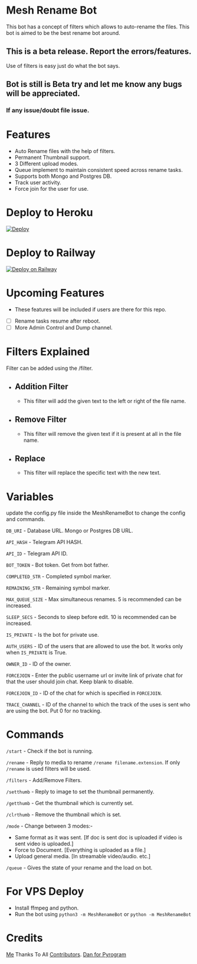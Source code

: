 # Mesh Rename Bot

This bot has a concept of filters which allows to auto-rename the files. This bot is aimed to be the best rename bot around. 

## This is a beta release. Report the errors/features.
Use of filters is easy just do what the bot says.

## Bot is still is Beta try and let me know any bugs will be appreciated.

### If any issue/doubt file issue.

# Features
 - Auto Rename files with the help of filters.
 - Permanent Thumbnail support.
 - 3 Different upload modes.
 - Queue implement to maintain consistent speed across rename tasks.
 - Supports both Mongo and Postgres DB.
 - Track user activity.
 - Force join for the user for use.

# Deploy to Heroku

[![Deploy](https://www.herokucdn.com/deploy/button.svg)](https://heroku.com/deploy?template=https://github.com/yash-dk/Mesh-RenameBot)

# Deploy to Railway

[![Deploy on Railway](https://railway.app/button.svg)](https://railway.app/new/template?template=https%3A%2F%2Fgithub.com%2Fyash-dk%2FMesh-RenameBot&envs=API_ID%2CAPI_HASH%2CBOT_TOKEN%2CTRACE_CHANNEL%2COWNER_ID%2CIS_PRIVATE%2CDATABASE_URL%2CFORCEJOIN%2CFORCEJOIN_ID&optionalEnvs=TRACE_CHANNEL%2COWNER_ID%2CIS_PRIVATE%2CFORCEJOIN%2CFORCEJOIN_ID&API_IDDesc=Input+your+API+ID+from+Telegram.&API_HASHDesc=Input+your+API+HASH+from+Telegram.&BOT_TOKENDesc=Telegram+Bot+Token.&TRACE_CHANNELDesc=ID+of+the+channel+to+which+the+track+of+the+uses+is+sent+who+are+using+the+bot.+Put+0+for+no+tracking.&OWNER_IDDesc=ID+of+the+owner&IS_PRIVATEDesc=Is+this+bot+for+private+use%3F+true%2Ffalse&DATABASE_URLDesc=Don%27t+Change+it&FORCEJOINDesc=Enter+the+user+name%28with+%40%29+or+invite+link+of+the+chat+that+the+use+should+join.+Keep+blank+to+disable.&FORCEJOIN_IDDesc=ID+of+the+chat+for+which+is+specified+in+FORCEJOIN.&DATABASE_URLDefault=postgres%3A%2F%2Fsgzceaejldyjsd%3Af8d20ac34fd1f9d5be13a357b54411d7b83c3e667ffca45f9fc33e5351a977ca%40ec2-75-101-212-64.compute-1.amazonaws.com%3A5432%2Fd7j78efd3qdni9)

# Upcoming Features
 - These features will be included if users are there for this repo.
 - [ ] Rename tasks resume after reboot.
 - [ ] More Admin Control and Dump channel.

# Filters Explained
Filter can be added using the /filter.
- ## Addition Filter
  - This filter will add the given text to the left or right of the file name.
- ## Remove Filter
  - This filter will remove the given text if it is present at all in the file name.
- ## Replace
  - This filter will replace the specific text with the new text.

# Variables

update the config.py file inside the MeshRenameBot to change the config and commands.

`DB_URI` - Database URL. Mongo or Postgres DB URL.

`API_HASH` - Telegram API HASH.

`API_ID` - Telegram API ID.

`BOT_TOKEN` - Bot token. Get from bot father.

`COMPLETED_STR` - Completed symbol marker.

`REMAINING_STR` - Remaining symbol marker.

`MAX_QUEUE_SIZE` - Max simultaneous renames. 5 is recommended can be increased.

`SLEEP_SECS` - Seconds to sleep before edit. 10 is recommended can be increased.

`IS_PRIVATE` - Is the bot for private use.

`AUTH_USERS` - ID of the users that are allowed to use the bot. It works only when `IS_PRIVATE` is True.

`OWNER_ID` - ID of the owner.

`FORCEJOIN` - Enter the public username url or invite link of private chat for that the user should join chat. Keep blank to disable.

`FORCEJOIN_ID` - ID of the chat for which is specified in `FORCEJOIN`.

`TRACE_CHANNEL` - ID of the channel to which the track of the uses is sent who are using the bot. Put 0 for no tracking.

# Commands
`/start` - Check if the bot is running.

`/rename` - Reply to media to rename `/rename filename.extension`. If only `/rename` is used filters will be used.

`/filters` - Add/Remove Filters.

`/setthumb` - Reply to image to set the thumbnail permanently.

`/getthumb` - Get the thumbnail which is currently set.

`/clrthumb` - Remove the thumbnail which is set.

`/mode` - Change between 3 modes:-
- Same format as it was sent. [If doc is sent doc is uploaded if video is sent video is uploaded.]
- Force to Document. [Everything is uploaded as a file.]
- Upload general media. [In streamable video/audio. etc.]

`/queue` - Gives the state of your rename and the load on bot.

# For VPS Deploy
- Install ffmpeg and python.
- Run the bot using `python3 -m MeshRenameBot` or `python -m MeshRenameBot`

# Credits
[Me](https://github.com/yash-dk)
Thanks To All [Contributors](https://github.com/yash-dk/Mesh-RenameBot/graphs/contributors).
[Dan for Pyrogram](https://github.com/pyrogram/pyrogram)

